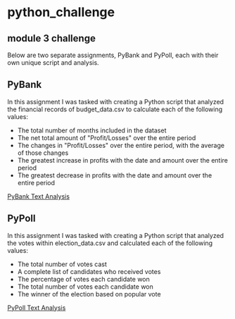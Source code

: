 # python_challenge
## module 3 challenge

Below are two separate assignments, PyBank and PyPoll, each with their own unique script and analysis.

## PyBank

In this assignment I was tasked with creating a Python script that analyzed the financial records of budget_data.csv to calculate each of the following values:

- The total number of months included in the dataset
- The net total amount of "Profit/Losses" over the entire period
- The changes in "Profit/Losses" over the entire period, with the average of those changes
- The greatest increase in profits with the date and amount over the entire period
- The greatest decrease in profits with the date and amount over the entire period

[PyBank Text Analysis](https://github.com/isabellajade/python_challenge/blob/main/PyBank/Analysis/budget_analysis.txt)

## PyPoll

In this assignment I was tasked with creating a Python script that analyzed the votes within election_data.csv and calculated each of the following values:

- The total number of votes cast
- A complete list of candidates who received votes
- The percentage of votes each candidate won
- The total number of votes each candidate won
- The winner of the election based on popular vote

[PyPoll Text Analysis](https://github.com/isabellajade/python_challenge/blob/main/PyPoll/Analysis/election_analysis.txt)
